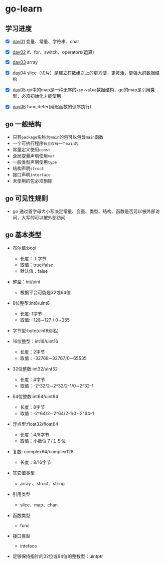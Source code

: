 # go-learn

## 学习进度

* [x] [day01](./day01/readme.md) 变量、常量、字符串、char

* [x] [day02](./day02/readme.md) if、for、switch、operators(运算)

* [x] [day03](./day03/readme.md) array

* [x] [day04](./day04/readme.md) slice（切片）是建立在数组之上的更方便，更灵活，更强大的数据结构

* [x] [day05](./day05/readme.md) go中的map是一种无序的`key-value`数据结构，go的map是引用类型，必须初始化才能使用

* [x] [day06](./day06/readme.md) func,defer(延迟函数的倒序执行)


## go 一般结构

 * 只有`package`名称为`main`的包可以包含`main`函数
 * 一个可执行程序`有且仅有一个main包`
 * 常量定义使用`const`
 * 全局变量声明使用`var`
 * 一般类型声明使用`type` 
 * 结构声明`struct`
 * 接口声明`interface`
 * 未使用的包必须删除

## go 可见性规则

 * go 通过首字母大小写决定常量、变量、类型、结构、函数是否可以被外部访问，大写的可以被外部访问

## go 基本类型

* 布尔值:bool

  - 长度：１字节
  - 取值：true/false
  - 默认值：false
  
* 整型：int/uint

  - 根据平台可能是32或64位
  
* 8位整型:int8/uint8

  - 长度: 1字节
  - 取值: -128&sim;127 / 0&sim;255
  
* 字节型:byte(uint8别名)

* 16位整型：int16/uint16

  - 长度：2字节
  - 取值：-32768&sim;32767/0&sim;65535

* 32位整数:int32/uint32
  - 长度：4字节
  - 取值：-2^32/2&sim;2^32/2-1/0&sim;2^32-1
  
* 64位整数:int64/uint64 
  - 长度：8字节
  - 取值：-2^64/2&sim;2^64/2-1/0&sim;2^64-1

* 浮点型:float32/float64
  - 长度：4/8字节
  - 取值：小数位７/１５位

* 复数: complex64/complex128
  - 长度：8/16字节

* 其它值类型

  - array 、struct、string
  
* 引用类型

  - slice、map、chan

* 函数类型

  - func

* 接口类型

  - inteface

* 足够保持指针的32位或64位的整数型：uintptr